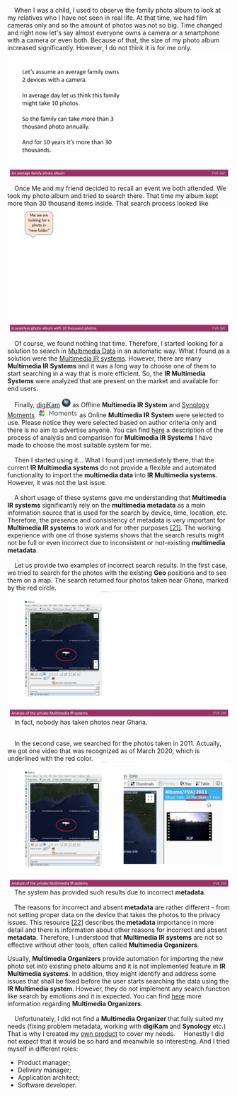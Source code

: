 &nbsp;&nbsp;&nbsp; When I was a child, I used to observe the family photo album to look at my relatives who I have not seen in real life.
At that time, we had film cameras only and so the amount of photos was not so big.
Time changed and right now let's say almost everyone owns a camera or a smartphone with a camera or even both.
Because of that, the size of my photo album increased significantly. However, I do not think it is for me only.
<img src="Images/Anaveragefamilyphotoalbum.gif" alt="Anaveragefamilyphotoalbum.gif" />

&nbsp;&nbsp;&nbsp; Once Me and my friend decided to recall an event we both attended. We took my photo album and tried to search there. 
That time my album kept more than 30 thousand items inside. That search process looked like
<img src="Images/Asearchinphotoalbumwith30thousandphotos.gif" alt="Asearchinphotoalbumwith30thousandphotos.gif" />

&nbsp;&nbsp;&nbsp; Of course, we found nothing that time. Therefore, I started looking for a solution to search in [Multimedia Data](./MULTIMEDIADATA.md) in an automatic way. 
What I found as a solution were the [Multimedia IR systems](./MULTIMEDIAIRSYSTEMS.md). 
However, there are many **Multimedia IR Systems** and it was a long way to choose one of them to start searching in a way that is more efficient.
So, the **IR Multimedia Systems** were analyzed that are present on the market and available for end users. 

&nbsp;&nbsp;&nbsp; Finally, [digiKam](https://www.digikam.org/) <img src="Images/digiKam.png" alt="digiKam.png" width="20" height="20"/> as Offline **Multimedia IR System** and [Synology Moments](https://www.synology.com/en-global/dsm/feature/moments) <img src="Images/SynologyMoments.png" alt="SynologyMoments.png" height="20" /> as Online **Multimedia IR System** were selected to use. 
Please notice they were selected based on author criteria only and there is no aim to advertise anyone.
You can find [here](./MULTIMEDIAIRSYSTEMSANALYZE.md) a description of the process of analysis and comparison for **Multimedia IR Systems** I have made to choose the most suitable system for me.
</br> </br>
&nbsp;&nbsp;&nbsp; Then I started using it...  What I found just immediately there, that the current **IR Multimedia systems** do not provide a flexible and automated functionality to import the **multimedia data** into **IR Multimedia systems**.
However, it was not the last issue.
</br> </br>
&nbsp;&nbsp;&nbsp; A short usage of these systems gave me understanding that **Multimedia IR systems** significantly rely on the **multimedia metadata** as a main information source that is used for the search by device, time, location, etc.
Therefore, the presence and consistency of metadata is very important for **Multimedia IR systems** to work and for other purposes [[21]](./REFERENCES.md).
The working experience with one of those systems shows that the search results might not be full or even incorrect due to inconsistent or not-existing **multimedia metadata**.
</br> </br>
&nbsp;&nbsp;&nbsp; Let us provide two examples of incorrect search results. 
In the first case, we tried to search for the photos with the existing **Geo** positions and to see them on a map. 
The search returned four photos taken near Ghana, marked by the red circle.
<img src="Images/AnalyzeofprivateMultimediaIRsystems.png" alt="AnalyzeofprivateMultimediaIRsystems.png" />
&nbsp;&nbsp;&nbsp; In fact, nobody has taken photos near Ghana.
</br> </br>

&nbsp;&nbsp;&nbsp; In the second case, we searched for the photos taken in 2011. 
Actually, we got one video that was recognized as of March 2020, which is underlined with the red color.
<img src="Images/AnalyzeofprivateMultimediaIRsystems2.png" alt="AnalyzeofprivateMultimediaIRsystems2.png" />
&nbsp;&nbsp;&nbsp; The system has provided such results due to incorrect **metadata**. 
</br> </br>
&nbsp;&nbsp;&nbsp; The reasons for incorrect and absent **metadata** are rather different - from not setting proper data on the device that takes the photos to the privacy issues. 
This resource [[22]](./REFERENCES.md) describes the **metadata** importance in more detail and there is information about other reasons for incorrect and absent **metadata**. 
Therefore, I understood that **Multimedia IR systems** are not so effective without other tools, often called **Multimedia Organizers**.

Usually, **Multimedia Organizers** provide automation for importing the new photo set into existing photo albums and it is not implemented feature in **IR Multimedia systems**.
In addition, they might identify and address some issues that shall be fixed before the user starts searching the data using the **IR Multimedia system**. 
However, they do not implement any search function like search by emotions and it is expected.
You can find [here](./MULTIMEDIAORGANIZERS.md) more information regarding **Multimedia Organizers**. 
</br> </br>
&nbsp;&nbsp;&nbsp; Unfortunately, I did not find a **Multimedia Organizer** that fully suited my needs (fixing problem metadata, working with **digiKam** and **Synology** etc.)
That is why I created my [own product](https://github.com/dimanikulin/fva) to cover my needs.
&nbsp;&nbsp;&nbsp; Honestly I did not expect that it would be so hard and meanwhile so interesting. 
And I tried myself in different roles: 
- Product manager;
- Delivery manager;
- Application architect; 
- Software developer. 